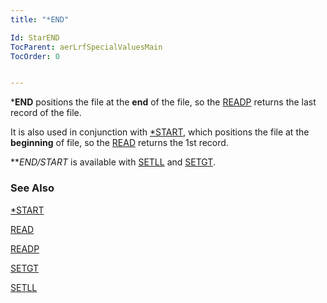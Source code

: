 ```yaml
---
title: "*END"

Id: StarEND
TocParent: aerLrfSpecialValuesMain
TocOrder: 0


---
```


***END** positions the file at the **end** of the file, so the [READP](READP.html) returns the last record of the file. 

It is also used in conjunction with [*START](START.html), which positions the file at the **beginning** of file, so the [READ](READ.html) returns the 1st record. 

***END/*START** is available with [SETLL](SETLL.html) and [SETGT](SETGT.html). 

### See Also
[*START](START.html)

[READ](READ.html)

[READP](READP.html)

[SETGT](SETGT.html)

[SETLL](SETLL.html) 
